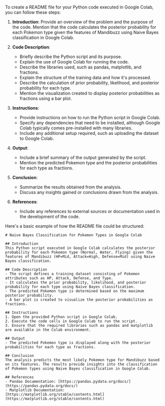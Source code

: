 To create a README file for your Python code executed in Google Colab, you can follow these steps:

1. **Introduction**: Provide an overview of the problem and the purpose of the code. Mention that the code calculates the posterior probability for each Pokemon type given the features of Mandibuzz using Naive Bayes classification in Google Colab.

2. **Code Description**:
    - Briefly describe the Python script and its purpose.
    - Explain the use of Google Colab for running the code.
    - Describe the libraries used, such as pandas, matplotlib, and fractions.
    - Explain the structure of the training data and how it's processed.
    - Describe the calculation of prior probability, likelihood, and posterior probability for each type.
    - Mention the visualization created to display posterior probabilities as fractions using a bar plot.

3. **Instructions**:
    - Provide instructions on how to run the Python script in Google Colab.
    - Specify any dependencies that need to be installed, although Google Colab typically comes pre-installed with many libraries.
    - Include any additional setup required, such as uploading the dataset to Google Colab.

4. **Output**:
    - Include a brief summary of the output generated by the script.
    - Mention the predicted Pokemon type and the posterior probabilities for each type as fractions.

5. **Conclusion**:
    - Summarize the results obtained from the analysis.
    - Discuss any insights gained or conclusions drawn from the analysis.

6. **References**:
    - Include any references to external sources or documentation used in the development of the code.

Here's a basic example of how the README file could be structured:

```
# Naive Bayes Classification for Pokemon Types in Google Colab

## Introduction
This Python script executed in Google Colab calculates the posterior probability for each Pokemon type (Normal, Water, Flying) given the features of Mandibuzz (HP=Mid, Attack=High, Defense=Mid) using Naive Bayes classification.

## Code Description
- The script defines a training dataset consisting of Pokemon attributes such as HP, Attack, Defense, and Type.
- It calculates the prior probability, likelihood, and posterior probability for each type using Naive Bayes classification.
- The predicted Pokemon type is determined based on the maximum posterior probability.
- A bar plot is created to visualize the posterior probabilities as fractions.

## Instructions
1. Open the provided Python script in Google Colab.
2. Execute the code cells in Google Colab to run the script.
3. Ensure that the required libraries such as pandas and matplotlib are available in the Colab environment.

## Output
- The predicted Pokemon type is displayed along with the posterior probabilities for each type as fractions.

## Conclusion
The analysis predicts the most likely Pokemon type for Mandibuzz based on its features. The results provide insights into the classification of Pokemon types using Naive Bayes classification in Google Colab.

## References
- Pandas Documentation: [https://pandas.pydata.org/docs/](https://pandas.pydata.org/docs/)
- Matplotlib Documentation: [https://matplotlib.org/stable/contents.html](https://matplotlib.org/stable/contents.html)
```
